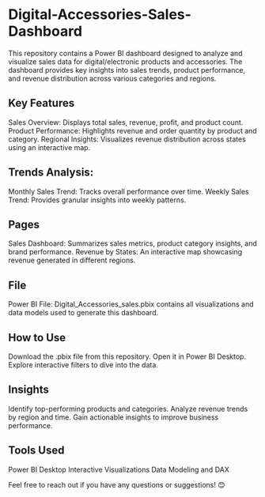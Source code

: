 # Digital-Accessories-Sales-Dashboard
This repository contains a Power BI dashboard designed to analyze and visualize sales data for digital/electronic products and accessories. The dashboard provides key insights into sales trends, product performance, and revenue distribution across various categories and regions.

## Key Features
Sales Overview: Displays total sales, revenue, profit, and product count.
Product Performance: Highlights revenue and order quantity by product and category.
Regional Insights: Visualizes revenue distribution across states using an interactive map.
## Trends Analysis:
Monthly Sales Trend: Tracks overall performance over time.
Weekly Sales Trend: Provides granular insights into weekly patterns.
## Pages
Sales Dashboard: Summarizes sales metrics, product category insights, and brand performance.
Revenue by States: An interactive map showcasing revenue generated in different regions.
## File
Power BI File: Digital_Accessories_sales.pbix contains all visualizations and data models used to generate this dashboard.
## How to Use
Download the .pbix file from this repository.
Open it in Power BI Desktop.
Explore interactive filters to dive into the data.
## Insights
Identify top-performing products and categories.
Analyze revenue trends by region and time.
Gain actionable insights to improve business performance.
## Tools Used
Power BI Desktop
Interactive Visualizations
Data Modeling and DAX

Feel free to reach out if you have any questions or suggestions! 😊

